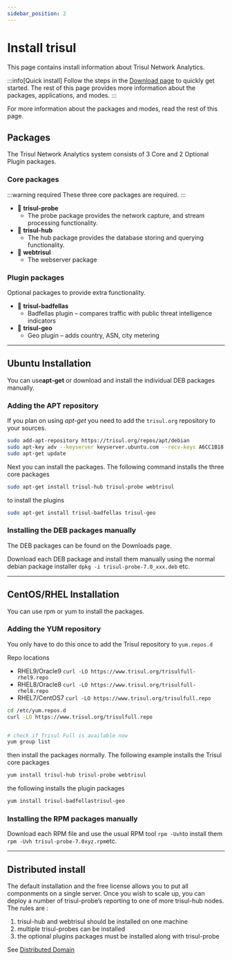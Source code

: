 ```yaml
---
sidebar_position: 2
---
```


# Install trisul

This page contains install information about Trisul Network Analytics.


:::info[Quick install]
Follow the steps in the [Download page](https://trisul.org/download) to quickly get started.
The rest of this page provides more information about the packages, applications, and modes.
:::


For more information about the packages and modes, read the rest of this page. 


## Packages

The Trisul Network Analytics system consists of 3 Core and 2 Optional Plugin packages.

### Core packages

:::warning required
These three core packages are required.
:::

- :ticket: **trisul-probe**
  - The probe package provides the network capture, and stream processing functionality. 
- :ticket: **trisul-hub**
  - The hub package provides the database storing and querying functionality.
- :ticket: **webtrisul**
  - The webserver package 

### Plugin packages

Optional packages to provide extra functionality.

- :electric_plug: **trisul-badfellas** 
  - Badfellas plugin – compares traffic with public threat intelligence indicators
- :electric_plug: **trisul-geo**
  -  Geo plugin – adds country, ASN, city metering

----

## Ubuntu Installation

You can use**apt-get** or download and install the individual DEB packages manually.

### Adding the APT repository

If you plan on using *apt-get* you need to add the `trisul.org` repository to your sources.

```bash
sudo add-apt-repository https://trisul.org/repos/apt/debian 
sudo apt-key adv --keyserver keyserver.ubuntu.com --recv-keys A6CC1B18
sudo apt-get update
```

Next you can install the packages. The following command installs the three core packages

```bash
sudo apt-get install trisul-hub trisul-probe webtrisul
```

to install the plugins

```bash
sudo apt-get install trisul-badfellas trisul-geo
```

### Installing the DEB packages manually

The DEB packages can be found on the Downloads page.

Download each DEB package and install them manually using the normal debian package installer `dpkg -i trisul-probe-7.0_xxx.deb` etc.


----


## CentOS/RHEL Installation

You can use rpm or yum to install the packages.

### Adding the YUM repository

You only have to do this once to add the Trisul repository to `yum.repos.d`


Repo locations 

- RHEL9/Oracle9 `curl -LO https://www.trisul.org/trisulfull-rhel9.repo`
- RHEL8/Oracle8 `curl -LO https://www.trisul.org/trisulfull-rhel8.repo`
- RHEL7/CentOS7 `curl -LO https://www.trisul.org/trisulfull.repo`


```bash
cd /etc/yum.repos.d
curl -LO https://www.trisul.org/trisulfull.repo


# check if Trisul Full is available now
yum group list
```

then install the packages normally. The following example installs the Trisul core packages

```bash
yum install trisul-hub trisul-probe webtrisul
```

the following installs the plugin packages

```bash
yum install trisul-badfellastrisul-geo
```

### Installing the RPM packages manually

Download each RPM file and use the usual RPM tool `rpm -Uvh`to install them `rpm -Uvh trisul-probe-7.0xyz.rpm`etc.


----


## Distributed install

The default installation and the free license allows you to put all componments on a single server. Once you wish to scale up, you can deploy a number of trisul-probe’s reporting to one of more trisul-hub nodes. The rules are :

1. trisul-hub and webtrisul should be installed on one machine
2. multiple trisul-probes can be installed
3. the optional plugins packages must be installed along with trisul-probe

See [Distributed Domain](/docs/ug/domain/)
